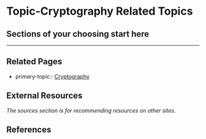 # Topic-Cryptography Related Topics

## Sections of your choosing start here

---
## Related Pages
- primary-topic:: [Cryptography](https://wiki.uncloak.com/Cryptography)

## External Resources
*The sources section is for recommending resources on other sites*.

## References
